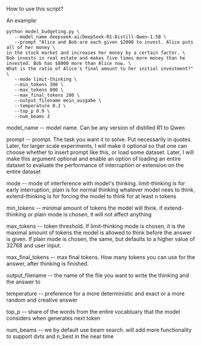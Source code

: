 How to use this script?

An example:

```
python model_budgeting.py \
   --model_name deepseek-ai/DeepSeek-R1-Distill-Qwen-1.5B \
   --prompt "Alice and Bob are each given $2000 to invest. Alice puts all of her money \
in the stock market and increases her money by a certain factor. \
Bob invests in real estate and makes five times more money than he invested. Bob has $8000 more than Alice now. \
What is the ratio of Alice's final amount to her initial investment?" \
   --mode limit-thinking \
   --min_tokens 300 \
   --max_tokens 800 \
   --max_final_tokens 200 \
   --output_filename mein_ausgabe \
   --temperature 0.2 \
   --top_p 0.9 \
   --num_beams 3
```


model_name -- model name. Can be any version of distilled R1 to Qwen

prompt -- prompt. The task you want it to solve. Put necessarily in quotes. Later, for larger scale experiments, I will make it optional so that one can choose whether to insert prompt like this, or load some dataset. Later, I will make this argument optional and enable an option of loading an entire dataset to evaluate the performance of interruption or extension on the entire dataset

mode -- mode of interference with model's thinking. limit-thinking is for early interruption, plain is for normal thinking whatever model nees to think, extend-thinking is for forcing the model to think for at least n tokens

min_tokens -- minimal amount of tokens the model will think. if extend-thinking or plain mode is chosen, it will not affect anything

max_tokens -- token threshold. If limit-thinking mode is chosen, it is the maximal amount of tokens the model is allowed to think before the answer is given. If plain mode is chosen, the same, but defaults to a higher value of 32768 and user input.

max_final_tokens -- max final tokens. How many tokens you can use for the answer, after thinking is finished.
 
output_filename -- the name of the file you want to write the thinking and the answer to

temperature -- preference for a more deterministic and exact or a more random and creative answer

top_p -- share of the words from the entire vocabluary that the model considers when generates next token

num_beams -- we by default use beam search. will add more functionality to support dvts and n_best in the near time
